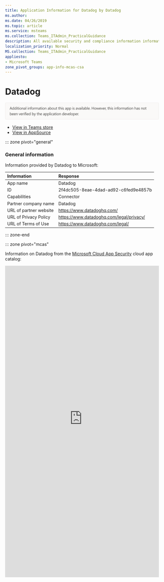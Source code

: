 ```yaml
---
title: Application Information for Datadog by Datadog
ms.author: 
ms.date: 04/26/2019
ms.topic: article
ms.service: msteams
ms.collection: Teams_ITAdmin_PracticalGuidance
description: All available security and compliance information information for Datadog, its data handling policies, its Microsoft Cloud App Security app catalog information, and security/compliance information in the CSA STAR registry.
localization_priority: Normal
MS.collection: Teams_ITAdmin_PracticalGuidance
appliesto:
- Microsoft Teams
zone_pivot_groups: app-info-mcas-csa
---
```

# Datadog


<img alt="Non-attested image" src="./images/unattested.png" width="650"/>

* <a href="https://teams.microsoft.com/l/app/2f4dc505-8eae-4dad-ad92-c6fed9e4857b" target="_blank">View in Teams store</a>
* <a href="https://appsource.microsoft.com/en-us/product/office/WA104381836" target="_blank">View in AppSource</a>

::: zone pivot="general"

### General information

Information provided by Datadog to Microsoft:

| **Information** | **Response** |
|:----------------|:-------------|
| App name | Datadog |
| ID | 2f4dc505-8eae-4dad-ad92-c6fed9e4857b |
| Capabilities | Connector |
| Partner company name | Datadog |
| URL of partner website | <https://www.datadoghq.com/> |
| URL of Privacy Policy | <https://www.datadoghq.com/legal/privacy/> |
| URL of Terms of Use | <https://www.datadoghq.com/legal/> |

::: zone-end


::: zone pivot="mcas"

Information on Datadog from the [Microsoft Cloud App Security](https://www.microsoft.com/en-us/enterprise-mobility-security/cloud-app-security) cloud app catalog:

<iframe height='1020' title='Microsoft Cloud App Security Information' src='https://3ca685143b5b46b4b0e5266dadf2e97c.codepen.website/#/dashboard/21427' frameborder='no'  style='width: 100%;'>

<a href="https://3ca685143b5b46b4b0e5266dadf2e97c.codepen.website/#/dashboard/21427" target="_blank">View in a new tab</a>

::: zone-end

::: zone pivot="csa"

### CSA STAR information

[Cloud Security Alliance](https://cloudsecurityalliance.org/about/) is a not-for-profit organization dedicated to defining and raising awareness of best practices to help ensure a secure cloud computing environment. The CSA maintains the [Security, Trust & Assurance Registry (STAR)](https://cloudsecurityalliance.org/star/), a free, publicly-accessible registry where cloud-based providers can publish information on security, privacy, and compliance practices. The STAR registry contains three levels of assurance: self-assessment, 3rd-party audit, and continuous monitoring. More information on assurance levels can be found [here](https://cloudsecurityalliance.org/star/#_overview).

> [!NOTE]
> This information is self-reported by Datadog and directly submitted to and retrieved from CSA STAR. Microsoft is not responsible for the accuracy of this information.

<iframe height='798' scrolling='yes' title='Microsoft Teams App Information: CSA STAR' src='https://66eac45ba2a0418f9cfa290fcad4072b.codepen.website/#/details/357/Datadog' frameborder='no' style='width: 100%;'>

::: zone-end
